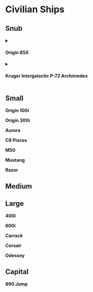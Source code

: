 # Civilian Ships

## Snub  
<details>
  <summary><h4>Origin 85X<h4></summary>
  <br><strong>Size:</strong> Snub
  <br><strong>Tier:</strong> 1/3
  <br><strong>Speed:</strong> 12 <strong>Maneuverability:</strong> perfect (turn 0)
  <strong>QT Rating:</strong> 1 
  <br><strong>AC:</strong> 14 <strong>TL:</strong> 13
  <br><strong>HP:</strong> 20 <strong>DT:</strong> - <strong>CT:</strong> 6
  <details>
    <summary><h5>Shields: Yorm Targa</h5></summary>
    <br>Shield Points: 45 (forward 15, port 10, starboard 10, aft 10)
    <br>Regen: 2/min
    <br>PPU Load: 5
  </details>
  <details>
      <summary><h5>Attack(forward) 2x CF-117 Bulldog</h5></summary>
      <br>Damage: 4d4 each
      <br>Damage Type: Energy
      <br>Powered 10 (total load 20)
      <br>Range: Short (5 hex)
  </details>
  <details>
      <summary><h5>Attack(turret) 2x DR Model-XJ1 Repeater</h5></summary>
      <br>Damage: 3d4 each
      <br>Damage Type: Distorion
      <br>Powered- 5 (total load 10)
      <br>Range: Short (5 hex)
  </details>
  <br><strong>Ammo: 10
  <br><strong>Powerplant:</strong> ACOM Starheart - 120 PPU
  <br><strong>Quantum Drive:</strong> Basic 
  <br><strong>Systems:</strong> - 
  <br><strong>Expansion Bays:</strong> -
  <br><strong>Modifiers:</strong> - 
  <br><h4>Crew</h4>
  Minimum Crew: 1 Maximum Crew 1
</details>

<details>
  <summary><h4>Kruger Intergalactic P-72 Archimedes<h4></summary>
  <br><strong>Size:</strong> Snub
  <br><strong>Tier:</strong> 1/3
  <br><strong>Speed:</strong> 12 <strong>Maneuverability:</strong> perfect (turn 0)
  <strong>QT Rating:</strong> - 
  <br><strong>AC:</strong> 14 <strong>TL:</strong> 13
  <br><strong>HP:</strong> 20 <strong>DT:</strong> - <strong>CT:</strong> 6
<details>
      <summary><h5>Attack(forward) 4x CF-117 Bulldog</h5></summary>
      <br>Damage: 4d4 each
      <br>Damage Type: Energy
      <br>Powered 10 (total load 40)
      <br>Range: Short (5 hex)
  </details>
  <details>
      <summary><h5>Attack(forward) 4x CF-117 Bulldog</h5></summary>
      <br>Damage: 4d4 each
      <br>Damage Type: Energy
      <br>Powered 10 (total load 20)
      <br>Range: Medium (10 hex)
  </details>
  <details>
      <summary><h5>Attack(forward) Tigerstrike T-19P</h5></summary>
      <br>Damage: 6d8 each
      <br>Damage Type: Ballistic
      <br>Ammo 12
      <br>Range: Medium (10 hex)
  </details>
  <br><strong>Ammo: 10
  <br><strong>Powerplant:</strong> Aegis Charger - 70 PPU
  <br><strong>Quantum Drive:</strong> -  
  <br><strong>Systems:</strong> - 
  <br><strong>Expansion Bays:</strong> -
  <br><strong>Modifiers:</strong> - 
  <br><h4>Crew</h4>
  Minimum Crew: 1 Maximum Crew 1
</details>


## Small
Origin 100i 

Origin 300i

Aurora

C8 Pisces

M50

Mustang

Razor

## Medium


## Large
400i

600i

Carrack

Corsair

Odessey

## Capital
890 Jump
